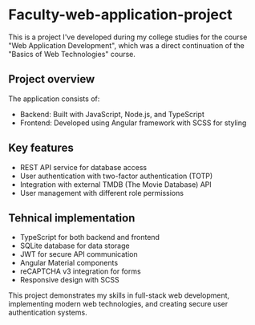 # Faculty-web-application-project

This is a project I've developed during my college studies for the course "Web Application Development", which was a direct continuation of the "Basics of Web Technologies" course.

## Project overview

The application consists of:

- Backend: Built with JavaScript, Node.js, and TypeScript
- Frontend: Developed using Angular framework with SCSS for styling

## Key features

- REST API service for database access
- User authentication with two-factor authentication (TOTP)
- Integration with external TMDB (The Movie Database) API
- User management with different role permissions

## Tehnical implementation

- TypeScript for both backend and frontend
- SQLite database for data storage
- JWT for secure API communication
- Angular Material components
- reCAPTCHA v3 integration for forms
- Responsive design with SCSS

This project demonstrates my skills in full-stack web development, implementing modern web technologies, and creating secure user authentication systems.
